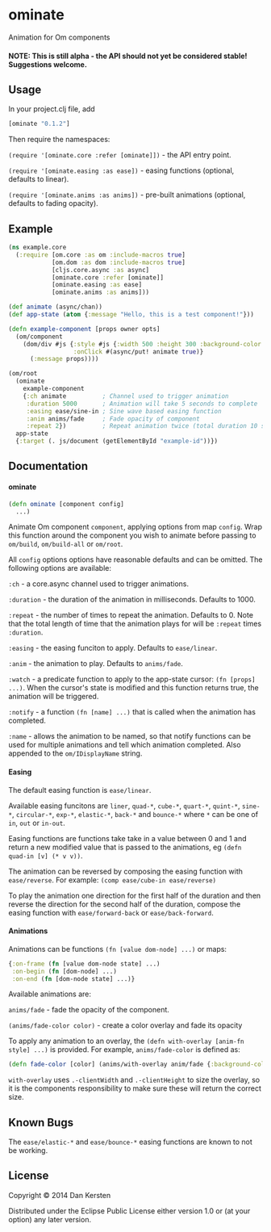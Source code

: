 # ominate

Animation for Om components

#### NOTE: This is still alpha - the API should not yet be considered stable! Suggestions welcome.

## Usage
In your project.clj file, add

```clj
[ominate "0.1.2"]
```

Then require the namespaces:

`(require '[ominate.core :refer [ominate]])` - the API entry point.

`(require '[ominate.easing :as ease])` - easing functions (optional, defaults to
linear).

`(require '[ominate.anims :as anims])` - pre-built animations (optional,
defaults to fading opacity).

## Example

```clj
(ns example.core
  (:require [om.core :as om :include-macros true]
            [om.dom :as dom :include-macros true]
            [cljs.core.async :as async]
            [ominate.core :refer [ominate]]
            [ominate.easing :as ease]
            [ominate.anims :as anims]))

(def animate (async/chan))
(def app-state (atom {:message "Hello, this is a test component!"}))

(defn example-component [props owner opts]
  (om/component
    (dom/div #js {:style #js {:width 500 :height 300 :background-color "#00f"}
                  :onClick #(async/put! animate true)}
      (:message props))))

(om/root
  (ominate
    example-component
    {:ch animate          ; Channel used to trigger animation
     :duration 5000       ; Animation will take 5 seconds to complete
     :easing ease/sine-in ; Sine wave based easing function
     :anim anims/fade     ; Fade opacity of component 
     :repeat 2})          ; Repeat animation twice (total duration 10 seconds)
  app-state
  {:target (. js/document (getElementById "example-id"))})
```

## Documentation

#### ominate

```clj
(defn ominate [component config]
  ...)
```

Animate Om component `component`, applying options from map `config`.
Wrap this function around the component you wish to animate before passing to
`om/build`, `om/build-all` or `om/root`.

All `config` options options have reasonable defaults and can be omitted. The
following options are available:

`:ch` - a core.async channel used to trigger animations.

`:duration` - the duration of the animation in milliseconds. Defaults to 1000.

`:repeat` - the number of times to repeat the animation. Defaults to 0. Note
that the total length of time that the animation plays for will be `:repeat`
times `:duration`.

`:easing` - the easing funciton to apply. Defaults to `ease/linear`.

`:anim` - the animation to play. Defaults to `anims/fade`.

`:watch` - a predicate function to apply to the app-state cursor: `(fn [props]
...)`. When the cursor's state is modified and this function returns true, the
animation will be triggered.

`:notify` - a function `(fn [name] ...)` that is called when the animation has
completed.

`:name` - allows the animation to be named, so that notify functions can be used
for multiple animations and tell which animation completed. Also appended to the
`om/IDisplayName` string.

#### Easing

The default easing function is `ease/linear`.

Available easing funcitons are `liner`, `quad-*`, `cube-*`, `quart-*`,
`quint-*`, `sine-*`, `circular-*`, `exp-*`, `elastic-*`, `back-*` and
`bounce-*` where `*` can be one of `in`, `out` or `in-out`.

Easing functions are functions take take in a value between 0 and 1 and return a
new modified value that is passed to the animations, eg `(defn quad-in [v] (* v
v))`.

The animation can be reversed by composing the easing function with
`ease/reverse`.
For example: `(comp ease/cube-in ease/reverse)`

To play the animation one direction for the first half of the duration and then
reverse the direction for the second half of the duration, compose the easing
function with `ease/forward-back` or `ease/back-forward`.

#### Animations

Animations can be functions `(fn [value dom-node] ...)` or maps:

```clj
{:on-frame (fn [value dom-node state] ...)
 :on-begin (fn [dom-node] ...)
 :on-end (fn [dom-node state] ...)}
```

Available animations are:

`anims/fade` - fade the opacity of the component.

`(anims/fade-color color)` - create a color overlay and fade its opacity

To apply any animation to an overlay, the `(defn with-overlay [anim-fn style] ...)` is
provided. For example, `anims/fade-color` is defined as:

```clj
(defn fade-color [color] (anims/with-overlay anim/fade {:background-color color :opacity 0}))
```

`with-overlay` uses `.-clientWidth` and `.-clientHeight` to size the overlay, so it is the components responsibility to make sure these will return the correct size.

## Known Bugs

The `ease/elastic-*` and `ease/bounce-*` easing functions are known to not be
working.

## License

Copyright © 2014 Dan Kersten

Distributed under the Eclipse Public License either version 1.0 or (at
your option) any later version.
